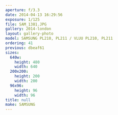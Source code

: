 ```yaml
---
aperture: f/3.3
date: 2014-04-13 16:29:56
exposure: 1/125
file: SAM_1381.JPG
gallery: 2014-london
layout: gallery-photo
model: SAMSUNG PL210, PL211 / VLUU PL210, PL211
ordering: 41
previous: dbeaf61
sizes:
  640w:
    height: 480
    width: 640
  200x200:
    height: 200
    width: 200
  96x96:
    height: 96
    width: 96
title: null
make: SAMSUNG
---
```

